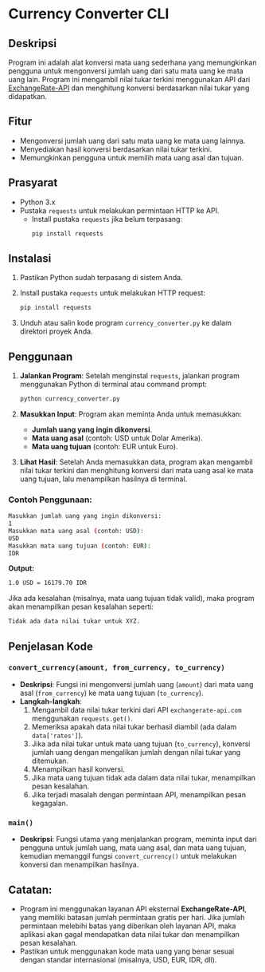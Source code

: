 # Currency Converter CLI

## Deskripsi
Program ini adalah alat konversi mata uang sederhana yang memungkinkan pengguna untuk mengonversi jumlah uang dari satu mata uang ke mata uang lain. Program ini mengambil nilai tukar terkini menggunakan API dari [ExchangeRate-API](https://www.exchangerate-api.com/) dan menghitung konversi berdasarkan nilai tukar yang didapatkan.

## Fitur
- Mengonversi jumlah uang dari satu mata uang ke mata uang lainnya.
- Menyediakan hasil konversi berdasarkan nilai tukar terkini.
- Memungkinkan pengguna untuk memilih mata uang asal dan tujuan.

## Prasyarat
- Python 3.x
- Pustaka `requests` untuk melakukan permintaan HTTP ke API.
  - Install pustaka `requests` jika belum terpasang:
    ```bash
    pip install requests
    ```

## Instalasi

1. Pastikan Python sudah terpasang di sistem Anda.
2. Install pustaka `requests` untuk melakukan HTTP request:
    ```bash
    pip install requests
    ```

3. Unduh atau salin kode program `currency_converter.py` ke dalam direktori proyek Anda.

## Penggunaan

1. **Jalankan Program**:
    Setelah menginstal `requests`, jalankan program menggunakan Python di terminal atau command prompt:
    ```bash
    python currency_converter.py
    ```

2. **Masukkan Input**:
    Program akan meminta Anda untuk memasukkan:
    - **Jumlah uang yang ingin dikonversi**.
    - **Mata uang asal** (contoh: USD untuk Dolar Amerika).
    - **Mata uang tujuan** (contoh: EUR untuk Euro).

3. **Lihat Hasil**:
    Setelah Anda memasukkan data, program akan mengambil nilai tukar terkini dan menghitung konversi dari mata uang asal ke mata uang tujuan, lalu menampilkan hasilnya di terminal.

### Contoh Penggunaan:
```bash
Masukkan jumlah uang yang ingin dikonversi:
1
Masukkan mata uang asal (contoh: USD):
USD
Masukkan mata uang tujuan (contoh: EUR):
IDR
```

**Output:**
```bash
1.0 USD = 16179.70 IDR
```

Jika ada kesalahan (misalnya, mata uang tujuan tidak valid), maka program akan menampilkan pesan kesalahan seperti:
```bash
Tidak ada data nilai tukar untuk XYZ.
```

## Penjelasan Kode

### `convert_currency(amount, from_currency, to_currency)`
- **Deskripsi**: Fungsi ini mengonversi jumlah uang (`amount`) dari mata uang asal (`from_currency`) ke mata uang tujuan (`to_currency`).
- **Langkah-langkah**:
  1. Mengambil data nilai tukar terkini dari API `exchangerate-api.com` menggunakan `requests.get()`.
  2. Memeriksa apakah data nilai tukar berhasil diambil (ada dalam `data['rates']`).
  3. Jika ada nilai tukar untuk mata uang tujuan (`to_currency`), konversi jumlah uang dengan mengalikan jumlah dengan nilai tukar yang ditemukan.
  4. Menampilkan hasil konversi.
  5. Jika mata uang tujuan tidak ada dalam data nilai tukar, menampilkan pesan kesalahan.
  6. Jika terjadi masalah dengan permintaan API, menampilkan pesan kegagalan.

### `main()`
- **Deskripsi**: Fungsi utama yang menjalankan program, meminta input dari pengguna untuk jumlah uang, mata uang asal, dan mata uang tujuan, kemudian memanggil fungsi `convert_currency()` untuk melakukan konversi dan menampilkan hasilnya.

## Catatan:
- Program ini menggunakan layanan API eksternal **ExchangeRate-API**, yang memiliki batasan jumlah permintaan gratis per hari. Jika jumlah permintaan melebihi batas yang diberikan oleh layanan API, maka aplikasi akan gagal mendapatkan data nilai tukar dan menampilkan pesan kesalahan.
- Pastikan untuk menggunakan kode mata uang yang benar sesuai dengan standar internasional (misalnya, USD, EUR, IDR, dll).

